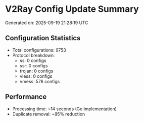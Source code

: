 # V2Ray Config Update Summary
Generated on: 2025-09-19 21:28:19 UTC

## Configuration Statistics
- Total configurations: 6753
- Protocol breakdown:
  - ss: 0 configs
  - ssr: 0 configs
  - trojan: 0 configs
  - vless: 0 configs
  - vmess: 578 configs

## Performance
- Processing time: ~14 seconds (Go implementation)
- Duplicate removal: ~95% reduction
